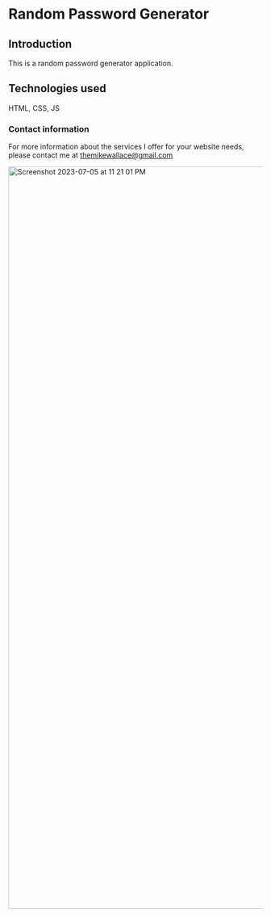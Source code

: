 # Random Password Generator #

## Introduction ##

This is a random password generator application.  

## Technologies used ##

HTML, CSS, JS

### Contact information ###

For more information about the services I offer for your website needs, please contact me at themikewallace@gmail.com

[
](https://github.com/MikeWentForth/friendly-parakeet/tree/main)<img width="1470" alt="Screenshot 2023-07-05 at 11 21 01 PM" src="https://github.com/MikeWentForth/friendly-parakeet/assets/132107748/3aaa764a-1eba-4914-bb8e-ba148350cd0d">


